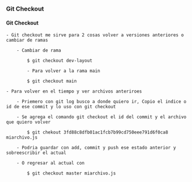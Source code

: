 
### Git Checkout

#### Git Checkout

    - Git checkout me sirve para 2 cosas volver a versiones anteriores o cambiar de ramas

        - Cambiar de rama

            $ git checkout dev-layout

            - Para volver a la rama main

            $ git checkout main

    - Para volver en el tiempo y ver archivos anteriroes 

        - Priemero con git log busco a donde quiero ir, Copio el indice o id de ese commit y lo uso con git checkout  

        - Se agrega el comando git checkout el id del commit y el archivo que quiero volver
            
            $ git chekout 3fd88c8dfb01ac1fcb7b99cd750eee791d6f0ca8 miarchivo.js

        - Podria guardar con add, commit y push ese estado anterior y sobreescribir el actual

        - O regresar al actual con

            $ git checkout master miarchivo.js

